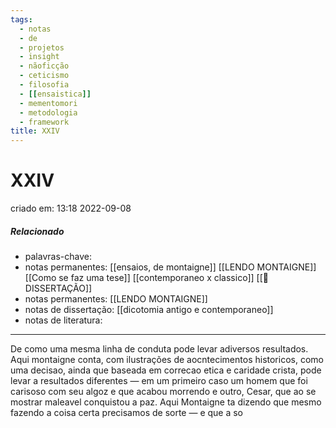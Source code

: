 ```yaml
---
tags:
  - notas
  - de
  - projetos
  - insight
  - nãoficção
  - ceticismo
  - filosofia
  - [[ensaistica]]
  - mementomori
  - metodologia
  - framework
title: XXIV
---
```

# XXIV
criado em: 13:18 2022-09-08

##### Relacionado
- palavras-chave: 
- notas permanentes: [[ensaios, de montaigne]] [[LENDO MONTAIGNE]] [[Como se faz uma tese]] [[contemporaneo x classico]] [[📕 DISSERTAÇÃO]]
- notas permanentes: [[LENDO MONTAIGNE]]
- notas de dissertação: [[dicotomia antigo e contemporaneo]]
- notas de literatura: 

---
De como uma mesma linha de conduta pode levar  adiversos resultados.
Aqui montaigne conta, com ilustrações de aocntecimentos historicos, como uma decisao, ainda que baseada em correcao etica e caridade crista, pode levar a resultados diferentes — em um primeiro caso um homem que foi carisoso com seu algoz e que acabou morrendo e outro, Cesar, que ao se mostrar maleavel conquistou a paz. 
Aqui Montaigne ta dizendo que mesmo fazendo a coisa certa precisamos de sorte — e que a so
